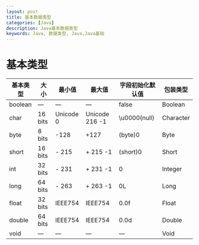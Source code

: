 ```yaml
---
layout: post
title: 基本数据类型
categories: [Java]
description: Java基本数据类型
keywords: Java, 数据类型, Java,Java基础
---
```


# 基本类型

| 基本类型 | 大小    | 最小值    | 最大值         | 字段初始化默认值 | 包装类型  |
| -------- | ------- | --------- | -------------- | ---------------- | --------- |
| boolean  | —       | —         | —              | false            | Boolean   |
| char     | 16 bits | Unicode 0 | Unicode 216 -1 | \u0000(null)     | Character |
| byte     | 8 bits  | -128      | +127           | (byte)0          | Byte      |
| short    | 16 bits | - 215     | + 215 -1       | (short)0         | Short     |
| int      | 32 bits | - 231     | + 231 -1       | 0                | Integer   |
| long     | 64 bits | - 263     | + 263 -1       | 0L               | Long      |
| float    | 32 bits | IEEE754   | IEEE754        | 0.0f             | Float     |
| double   | 64 bits | IEEE754   | IEEE754        | 0.0d             | Double    |
| void     | —       | —         | —              | —                | Void      |